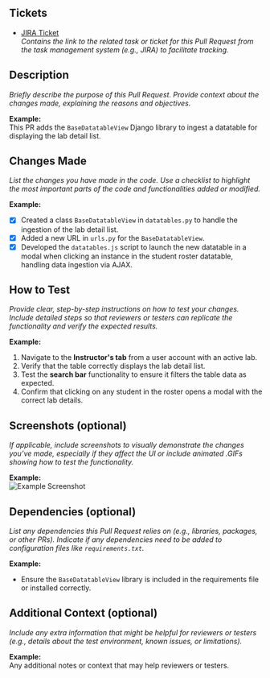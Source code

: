 ## Tickets

- [JIRA Ticket](URL)  
  *Contains the link to the related task or ticket for this Pull Request from the task management system (e.g., JIRA) to facilitate tracking.*

## Description

*Briefly describe the purpose of this Pull Request. Provide context about the changes made, explaining the reasons and objectives.*

**Example:**  
This PR adds the `BaseDatatableView` Django library to ingest a datatable for displaying the lab detail list.

## Changes Made

*List the changes you have made in the code. Use a checklist to highlight the most important parts of the code and functionalities added or modified.*

**Example:**
- [x] Created a class `BaseDatatableView` in `datatables.py` to handle the ingestion of the lab detail list.
- [x] Added a new URL in `urls.py` for the `BaseDatatableView`.
- [x] Developed the `datatables.js` script to launch the new datatable in a modal when clicking an instance in the student roster datatable, handling data ingestion via AJAX.

## How to Test

*Provide clear, step-by-step instructions on how to test your changes. Include detailed steps so that reviewers or testers can replicate the functionality and verify the expected results.*

**Example:**
1. Navigate to the **Instructor's tab** from a user account with an active lab.
2. Verify that the table correctly displays the lab detail list.
3. Test the **search bar** functionality to ensure it filters the table data as expected.
4. Confirm that clicking on any student in the roster opens a modal with the correct lab details.

## Screenshots (optional)

*If applicable, include screenshots to visually demonstrate the changes you’ve made, especially if they affect the UI or include animated .GIFs showing how to test the functionality.*

**Example:**  
![Example Screenshot](https://example.com/screenshot.png)

## Dependencies (optional)

*List any dependencies this Pull Request relies on (e.g., libraries, packages, or other PRs). Indicate if any dependencies need to be added to configuration files like `requirements.txt`.*

**Example:**
- Ensure the `BaseDatatableView` library is included in the requirements file or installed correctly.

## Additional Context (optional)

*Include any extra information that might be helpful for reviewers or testers (e.g., details about the test environment, known issues, or limitations).*

**Example:**  
Any additional notes or context that may help reviewers or testers.

